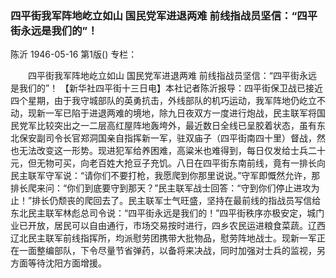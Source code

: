 ### 四平街我军阵地屹立如山  国民党军进退两难  前线指战员坚信：“四平街永远是我们的”！
陈沂
1946-05-16
第1版()
专栏：

　　四平街我军阵地屹立如山
    国民党军进退两难
    前线指战员坚信：“四平街永远是我们的”！
    【新华社四平街十三日电】本社记者陈沂报导：四平街保卫战已接近四个星期，由于我守城部队的英勇抗击，外线部队的机巧运动，我军阵地仍屹立不动，现新一军已陷于进退两难的境地，除九日夜双方一度进行炮战，民主联军将国民党军比较突出之一二层高红屋阵地轰垮外，最近数日全线已呈胶着状态，虽有东北保安副司令长官郑洞国亲自指挥新一军，驻双庙子（四平街南四十里）督战，然也无法改变这一形势。现进犯军给养困难，高粱米也难得到，每日仅发给士兵二十元，但无物可买，向老百姓大抢豆子充饥。八日在四平街东南前线，竟有一排长向民主联军守军说：“请你们不要打枪，我愿爬到你那里说说。”守军即慨然允许，那排长爬来问：“你们到底要守到那天？”民主联军战士回答：“守到你们停止进攻为止！”排长仍颓丧的爬回去了。民主联军士气旺盛，坚持在最前线的指战员写信给东北民主联军林彪总司令说：“四平街永远是我们的！”四平街秩序亦极安定，城门业已开放，居民可以自由通行，市场交易按时进行，四乡农民运进粮食菜蔬。辽西辽北民主联军前线指挥所，均派慰劳团携带大批物品，慰劳阵地战士。现新一军正在一面整编部队，下令尽量节省弹药，以备将来决战，同时加强对士兵的监视，另方面等待沈阳方面增援。
